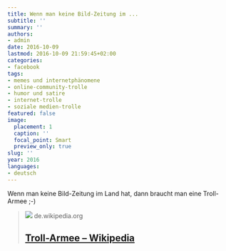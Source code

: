 ```yaml
---
title: Wenn man keine Bild-Zeitung im ...
subtitle: ''
summary: ''
authors:
- admin
date: 2016-10-09
lastmod: 2016-10-09 21:59:45+02:00
categories:
- facebook
tags:
- memes und internetphänomene
- online-community-trolle
- humor und satire
- internet-trolle
- soziale medien-trolle
featured: false
image:
  placement: 1
  caption: ''
  focal_point: Smart
  preview_only: true
slug: ''
year: 2016
languages:
- deutsch
---
```


Wenn man keine Bild-Zeitung im Land hat, dann braucht man eine Troll-Armee ;-)
> [![](https://de.wikipedia.org//upload.wikimedia.org/wikipedia/commons/thumb/5/5c/Protest_march_to_Trump_Tower_11-12_-_13.jpg/220px-Protest_march_to_Trump_Tower_11-12_-_13.jpg)](https://de.wikipedia.org/wiki/Troll-Armee)
> de.wikipedia.org
> ## [Troll-Armee – Wikipedia](https://de.wikipedia.org/wiki/Troll-Armee)
>